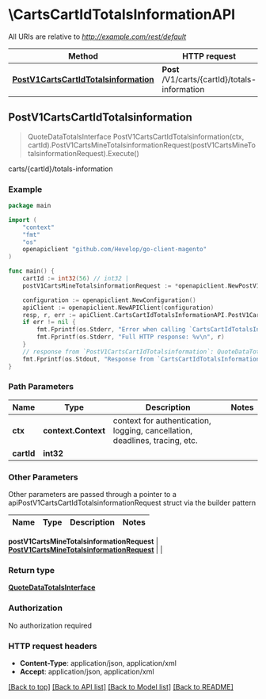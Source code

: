 # \CartsCartIdTotalsInformationAPI

All URIs are relative to *http://example.com/rest/default*

Method | HTTP request | Description
------------- | ------------- | -------------
[**PostV1CartsCartIdTotalsinformation**](CartsCartIdTotalsInformationAPI.md#PostV1CartsCartIdTotalsinformation) | **Post** /V1/carts/{cartId}/totals-information | carts/{cartId}/totals-information



## PostV1CartsCartIdTotalsinformation

> QuoteDataTotalsInterface PostV1CartsCartIdTotalsinformation(ctx, cartId).PostV1CartsMineTotalsinformationRequest(postV1CartsMineTotalsinformationRequest).Execute()

carts/{cartId}/totals-information



### Example

```go
package main

import (
	"context"
	"fmt"
	"os"
	openapiclient "github.com/Hevelop/go-client-magento"
)

func main() {
	cartId := int32(56) // int32 | 
	postV1CartsMineTotalsinformationRequest := *openapiclient.NewPostV1CartsMineTotalsinformationRequest(*openapiclient.NewCheckoutDataTotalsInformationInterface(*openapiclient.NewQuoteDataAddressInterface("Region_example", int32(123), "RegionCode_example", "CountryId_example", []string{"Street_example"}, "Telephone_example", "Postcode_example", "City_example", "Firstname_example", "Lastname_example", "Email_example"))) // PostV1CartsMineTotalsinformationRequest |  (optional)

	configuration := openapiclient.NewConfiguration()
	apiClient := openapiclient.NewAPIClient(configuration)
	resp, r, err := apiClient.CartsCartIdTotalsInformationAPI.PostV1CartsCartIdTotalsinformation(context.Background(), cartId).PostV1CartsMineTotalsinformationRequest(postV1CartsMineTotalsinformationRequest).Execute()
	if err != nil {
		fmt.Fprintf(os.Stderr, "Error when calling `CartsCartIdTotalsInformationAPI.PostV1CartsCartIdTotalsinformation``: %v\n", err)
		fmt.Fprintf(os.Stderr, "Full HTTP response: %v\n", r)
	}
	// response from `PostV1CartsCartIdTotalsinformation`: QuoteDataTotalsInterface
	fmt.Fprintf(os.Stdout, "Response from `CartsCartIdTotalsInformationAPI.PostV1CartsCartIdTotalsinformation`: %v\n", resp)
}
```

### Path Parameters


Name | Type | Description  | Notes
------------- | ------------- | ------------- | -------------
**ctx** | **context.Context** | context for authentication, logging, cancellation, deadlines, tracing, etc.
**cartId** | **int32** |  | 

### Other Parameters

Other parameters are passed through a pointer to a apiPostV1CartsCartIdTotalsinformationRequest struct via the builder pattern


Name | Type | Description  | Notes
------------- | ------------- | ------------- | -------------

 **postV1CartsMineTotalsinformationRequest** | [**PostV1CartsMineTotalsinformationRequest**](PostV1CartsMineTotalsinformationRequest.md) |  | 

### Return type

[**QuoteDataTotalsInterface**](QuoteDataTotalsInterface.md)

### Authorization

No authorization required

### HTTP request headers

- **Content-Type**: application/json, application/xml
- **Accept**: application/json, application/xml

[[Back to top]](#) [[Back to API list]](../README.md#documentation-for-api-endpoints)
[[Back to Model list]](../README.md#documentation-for-models)
[[Back to README]](../README.md)

